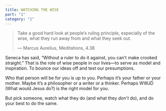 ```yaml
---
title: WATCHING THE WISE
part: "1"
category: "1"
---
```


> Take a good hard look at people’s ruling principle, especially of the wise, what they run away from and what they seek out.
>
> — Marcus Aurelius, Meditations, 4.38

Seneca has said, “Without a ruler to do it against, you can’t make crooked straight.” That is the role of wise people in our lives—to serve as model and inspiration. To bounce our ideas off and test our presumptions.

Who that person will be for you is up to you. Perhaps it’s your father or your mother. Maybe it’s a philosopher or a writer or a thinker. Perhaps WWJD (What would Jesus do?) is the right model for you.

But pick someone, watch what they do (and what they _don’t_ do), and do your best to do the same.
